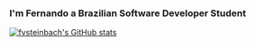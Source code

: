 ### I'm Fernando a Brazilian Software Developer Student

[![fvsteinbach's GitHub stats](https://github-readme-stats.vercel.app/api?username=fvsteinbach)](https://github.com/anuraghazra/github-readme-stats)

<!--
**fvsteinbach/fvsteinbach** is a ✨ _special_ ✨ repository because its `README.md` (this file) appears on your GitHub profile.

Here are some ideas to get you started:

- 🔭 I’m currently working on ...
- 🌱 I’m currently learning ...
- 👯 I’m looking to collaborate on ...
- 🤔 I’m looking for help with ...
- 💬 Ask me about ...
- 📫 How to reach me: ...
- 😄 Pronouns: ...
- ⚡ Fun fact: ...
-->
